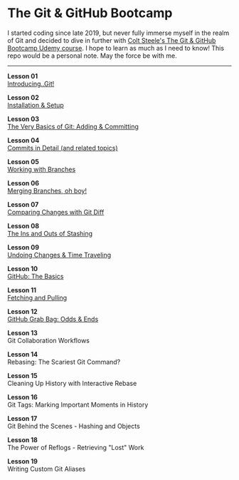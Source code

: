 # The Git &amp; GitHub Bootcamp

I started coding since late 2019, but never fully immerse myself in the realm of Git and decided to dive in further with <a href="https://www.udemy.com/course/git-and-github-bootcamp/">Colt Steele's The Git & GitHub Bootcamp Udemy course</a>. I hope to learn as much as I need to know! This repo would be a personal note. May the force be with me.

<hr />

<strong>Lesson 01</strong><br />
<a href="01_introducing_git.md">Introducing..Git!</a><br />

<strong>Lesson 02</strong><br />
<a href="02_installation_and_setup.md">Installation & Setup</a><br />

<strong>Lesson 03</strong><br />
<a href="03_basics_of_git_adding_and_committing.md">The Very Basics of Git: Adding & Committing</a><br />

<strong>Lesson 04</strong><br />
<a href="04_commits_in_detail.md">Commits in Detail (and related topics)</a><br />

<strong>Lesson 05</strong><br />
<a href="05_working_with_branches.md">Working with Branches</a><br />

<strong>Lesson 06</strong><br />
<a href="06_merging_branches.md">Merging Branches, oh boy!</a><br />

<strong>Lesson 07</strong><br />
<a href="07_comparing_changes_with_git_diff.md">Comparing Changes with Git Diff</a><br />

<strong>Lesson 08</strong><br />
<a href="08_the_ins_and_outs_of_stashing.md">The Ins and Outs of Stashing</a><br />

<strong>Lesson 09</strong><br />
<a href="09_undoing_changes_and_time_traveling.md">Undoing Changes & Time Traveling</a><br />

<strong>Lesson 10</strong><br />
<a href="10_github_the_basics.md">GitHub: The Basics</a><br />

<strong>Lesson 11</strong><br />
<a href="11_fetching_and_pulling.md">Fetching and Pulling</a><br />

<strong>Lesson 12</strong><br />
<a href="12_odds_and_ends.md">GitHub Grab Bag: Odds & Ends</a><br />

<strong>Lesson 13</strong><br />
Git Collaboration Workflows<br />

<strong>Lesson 14</strong><br />
Rebasing: The Scariest Git Command?<br />

<strong>Lesson 15</strong><br />
Cleaning Up History with Interactive Rebase<br />

<strong>Lesson 16</strong><br />
Git Tags: Marking Important Moments in History<br />

<strong>Lesson 17</strong><br />
Git Behind the Scenes - Hashing and Objects<br />

<strong>Lesson 18</strong><br />
The Power of Reflogs - Retrieving "Lost" Work<br />

<strong>Lesson 19</strong><br />
Writing Custom Git Aliases<br />
